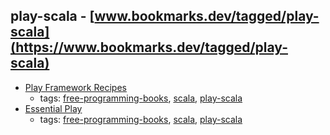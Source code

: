 play-scala - [www.bookmarks.dev/tagged/play-scala](https://www.bookmarks.dev/tagged/play-scala)
---
* [Play Framework Recipes](http://alvinalexander.com/scala/scala-cookbook-play-framework-recipes-pdf-ebook)
    * tags: [free-programming-books](../tagged/free-programming-books.md), [scala](../tagged/scala.md), [play-scala](../tagged/play-scala.md)
* [Essential Play](http://underscore.io/books/essential-play/)
    * tags: [free-programming-books](../tagged/free-programming-books.md), [scala](../tagged/scala.md), [play-scala](../tagged/play-scala.md)
